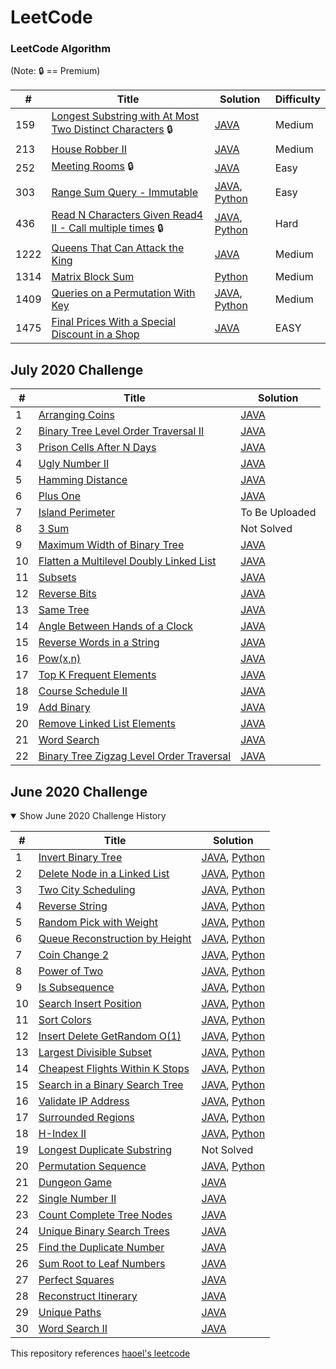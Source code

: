 LeetCode
========

### LeetCode Algorithm

(Note: :lock: == Premium)

| # | Title | Solution | Difficulty |
|---| ----- | -------- | ---------- |
|159|[Longest Substring with At Most Two Distinct Characters](https://leetcode.com/problems/longest-substring-with-at-most-two-distinct-characters/) :lock: | [JAVA](./algorithms/java/159_Longest_Substring_with_At_Most_Two_Distinct_Characters.java) |Medium|
|213|[House Robber II](https://leetcode.com/problems/house-robber-ii/) | [JAVA](./algorithms/java/213_House_Robber_II.java) |Medium|
|252|[Meeting Rooms](https://leetcode.com/problems/meeting-rooms/) :lock: | [JAVA](./algorithms/java/252_Meeting_Rooms.java) |Easy| 
|303|[Range Sum Query - Immutable](https://leetcode.com/problems/range-sum-query-immutable/) | [JAVA](./algorithms/java/303_Range_Sum_Query_Immutable.java), [Python](./algorithms/python/303_Range_Sum_Query_Immutable.py) |Easy|
|436|[Read N Characters Given Read4 II - Call multiple times](https://leetcode.com/explore/interview/card/google/59/array-and-strings/436/) :lock: | [JAVA](./algorithms/java/436_Read_N_Characters_Given_Read4_Call_Multiple_times.java), [Python](./algorithms/python/436_Read_N_Characters_Given_Read4_Call_Multiple_times.py) |Hard|
|1222|[Queens That Can Attack the King](https://leetcode.com/problems/queens-that-can-attack-the-king/) | [JAVA](./algorithms/java/1222_Queens_That_Can_Attack_the_King.java) |Medium|
|1314|[Matrix Block Sum](https://leetcode.com/problems/matrix-block-sum/) | [Python](./algorithms/python/1314_Matrix_Block_Sum.py) |Medium|
|1409|[Queries on a Permutation With Key](https://leetcode.com/problems/queries-on-a-permutation-with-key/) | [JAVA](./algorithms/java/1409_Queries_on_a_Permutation_With_Key.java), [Python](./algorithms/python/1409_Queries_on_a_Permutation_With_Key.py) |Medium|
|1475|[Final Prices With a Special Discount in a Shop](https://leetcode.com/problems/final-prices-with-a-special-discount-in-a-shop/) | [JAVA](./algorithms/java/1475_Final_Prices_With_a_Special_Discount_in_a_Shop.java) |EASY|

## July 2020 Challenge

| # | Title | Solution |
|---| ----- | -------- |
| 1 | [Arranging Coins](https://leetcode.com/explore/challenge/card/july-leetcoding-challenge/544/week-1-july-1st-july-7th/3377/) | [JAVA](./algorithms/java/Jul.2020.challenge/Challenge_Arranging_Coins.java) |
| 2 | [Binary Tree Level Order Traversal II](https://leetcode.com/explore/challenge/card/july-leetcoding-challenge/544/week-1-july-1st-july-7th/3378/) | [JAVA](./algorithms/java/Jul.2020.challenge/Challenge_Binary_Tree_Level_Order_Traversal_II.java) |
| 3 | [Prison Cells After N Days](https://leetcode.com/explore/challenge/card/july-leetcoding-challenge/544/week-1-july-1st-july-7th/3379/) | [JAVA](./algorithms/java/Jul.2020.challenge/Challenge_Prison_Cells_After_N_Days.java) |
| 4 | [Ugly Number II](https://leetcode.com/explore/challenge/card/july-leetcoding-challenge/544/week-1-july-1st-july-7th/3380/) | [JAVA](./algorithms/java/Jul.2020.challenge/Challenge_Ugly_Number_II.java) |
| 5 | [Hamming Distance](https://leetcode.com/explore/challenge/card/july-leetcoding-challenge/544/week-1-july-1st-july-7th/3381/) | [JAVA](./algorithms/java/Jul.2020.challenge/Challenge_Hamming_Distance.java) |
| 6 | [Plus One](https://leetcode.com/explore/challenge/card/july-leetcoding-challenge/544/week-1-july-1st-july-7th/3382/) | [JAVA](./algorithms/java/Jul.2020.challenge/Challenge_Plus_One.java) |
| 7 | [Island Perimeter](https://leetcode.com/explore/challenge/card/july-leetcoding-challenge/544/week-1-july-1st-july-7th/3383/) | To Be Uploaded |
| 8 | [3 Sum](https://leetcode.com/explore/challenge/card/july-leetcoding-challenge/545/week-2-july-8th-july-14th/3384/) | Not Solved |
| 9 | [Maximum Width of Binary Tree](https://leetcode.com/explore/challenge/card/july-leetcoding-challenge/545/week-2-july-8th-july-14th/3385/) | [JAVA](./algorithms/java/Jul.2020.challenge/Challenge_Maximum_Width_of_Binary_Tree.java) |
| 10 | [Flatten a Multilevel Doubly Linked List](https://leetcode.com/explore/challenge/card/july-leetcoding-challenge/545/week-2-july-8th-july-14th/3386/) | [JAVA](./algorithms/java/Jul.2020.challenge/Challenge_Flatten_a_Multilevel_Doubly_Linked_List.java) |
| 11 | [Subsets](https://leetcode.com/explore/challenge/card/july-leetcoding-challenge/545/week-2-july-8th-july-14th/3387/) | [JAVA](./algorithms/java/Jul.2020.challenge/Challenge_Subsets.java) |
| 12 | [Reverse Bits](https://leetcode.com/explore/challenge/card/july-leetcoding-challenge/545/week-2-july-8th-july-14th/3388/) | [JAVA](./algorithms/java/Jul.2020.challenge/Challenge_Reverse_Bits.java) |
| 13 | [Same Tree](https://leetcode.com/explore/challenge/card/july-leetcoding-challenge/545/week-2-july-8th-july-14th/3389/) | [JAVA](./algorithms/java/Jul.2020.challenge/Challenge_Same_Tree.java) |
| 14 | [Angle Between Hands of a Clock](https://leetcode.com/explore/challenge/card/july-leetcoding-challenge/545/week-2-july-8th-july-14th/3390/) | [JAVA](./algorithms/java/Jul.2020.challenge/Challenge_Angle_Between_Hands_of_a_Clock.java) |
| 15 | [Reverse Words in a String](https://leetcode.com/explore/challenge/card/july-leetcoding-challenge/546/week-3-july-15th-july-21st/3391/) | [JAVA](./algorithms/java/Jul.2020.challenge/Challenge_Reverse_Words_in_a_String.java) |
| 16 | [Pow(x,n)](https://leetcode.com/explore/challenge/card/july-leetcoding-challenge/546/week-3-july-15th-july-21st/3392/) | [JAVA](./algorithms/java/Jul.2020.challenge/Challenge_Pow_x_n.java) |
| 17 | [Top K Frequent Elements](https://leetcode.com/explore/challenge/card/july-leetcoding-challenge/546/week-3-july-15th-july-21st/3393/) | [JAVA](./algorithms/java/Jul.2020.challenge/Challenge_Top_K_Frequent_Elements.java) |
| 18 | [Course Schedule II](https://leetcode.com/explore/challenge/card/july-leetcoding-challenge/546/week-3-july-15th-july-21st/3394/) | [JAVA](./algorithms/java/Jul.2020.challenge/Challenge_Course_Schedule_II.java) |
| 19 | [Add Binary](https://leetcode.com/explore/challenge/card/july-leetcoding-challenge/546/week-3-july-15th-july-21st/3395/) | [JAVA](./algorithms/java/Jul.2020.challenge/Challenge_Add_Binary.java) |
| 20 | [Remove Linked List Elements](https://leetcode.com/explore/challenge/card/july-leetcoding-challenge/546/week-3-july-15th-july-21st/3396/) | [JAVA](./algorithms/java/Jul.2020.challenge/Challenge_Remove_Linked_List_Elements.java) |
| 21 | [Word Search](https://leetcode.com/explore/challenge/card/july-leetcoding-challenge/546/week-3-july-15th-july-21st/3397/) | [JAVA](./algorithms/java/Jul.2020.challenge/Challenge_Word_Search.java) |
| 22 | [Binary Tree Zigzag Level Order Traversal](https://leetcode.com/explore/challenge/card/july-leetcoding-challenge/547/week-4-july-22nd-july-28th/3398/) | [JAVA](./algorithms/java/Jul.2020.challenge/Challenge_Binary_Tree_Zigzag_Level_Order_Traversal.java) |

## June 2020 Challenge

<details open>
<summary>Show June 2020 Challenge History</summary>

| # | Title | Solution |
|---| ----- | -------- |
| 1 | [Invert Binary Tree](https://leetcode.com/explore/challenge/card/june-leetcoding-challenge/539/week-1-june-1st-june-7th/3347/) | [JAVA](./algorithms/java/Jun.2020.challenge/Challenge_Invert_Binary_Tree.java), [Python](./algorithms/python/Jun.2020.challenge/Challenge_Invert_Binary_Tree.py) |
| 2 | [Delete Node in a Linked List](https://leetcode.com/explore/challenge/card/june-leetcoding-challenge/539/week-1-june-1st-june-7th/3348/) | [JAVA](./algorithms/java/Jun.2020.challenge/Challenge_Delete_Node_in_a_Linked_List.java), [Python](./algorithms/python/Jun.2020.challenge/Challenge_Delete_Node_in_a_Linked_List.py) |
| 3 | [Two City Scheduling](https://leetcode.com/explore/challenge/card/june-leetcoding-challenge/539/week-1-june-1st-june-7th/3349/) | [JAVA](./algorithms/java/Jun.2020.challenge/Challenge_Two_City_Scheduling.java), [Python](./algorithms/python/Jun.2020.challenge/Challenge_Two_City_Scheduling.py) |
| 4 | [Reverse String](https://leetcode.com/explore/challenge/card/june-leetcoding-challenge/539/week-1-june-1st-june-7th/3350/) | [JAVA](./algorithms/java/Jun.2020.challenge/Challenge_Reverse_String.java), [Python](./algorithms/python/Jun.2020.challenge/Challenge_Reverse_String.py) |
| 5 | [Random Pick with Weight](https://leetcode.com/explore/challenge/card/june-leetcoding-challenge/539/week-1-june-1st-june-7th/3351/) | [JAVA](./algorithms/java/Jun.2020.challenge/Challenge_Random_Pick_with_Weight.java), [Python](./algorithms/python/Jun.2020.challenge/Challenge_Random_Pick_with_Weight.py) |
| 6 | [Queue Reconstruction by Height](https://leetcode.com/explore/challenge/card/june-leetcoding-challenge/539/week-1-june-1st-june-7th/3352/) | [JAVA](./algorithms/java/Jun.2020.challenge/Challenge_Queue_Reconstruction_by_Height.java), [Python](./algorithms/python/Jun.2020.challenge/Challenge_Queue_Reconstruction_by_Height.py) |
| 7 | [Coin Change 2](https://leetcode.com/explore/challenge/card/june-leetcoding-challenge/539/week-1-june-1st-june-7th/3353/) | [JAVA](./algorithms/java/Jun.2020.challenge/Challenge_Coin_Change_2.java), [Python](./algorithms/python/Jun.2020.challenge/Challenge_Coin_Change_2.py) |
| 8 | [Power of Two](https://leetcode.com/explore/challenge/card/june-leetcoding-challenge/540/week-2-june-8th-june-14th/3354/) | [JAVA](./algorithms/java/Jun.2020.challenge/Challenge_Power_of_Two.java), [Python](./algorithms/python/Jun.2020.challenge/Challenge_Power_of_Two.py) |
| 9 | [Is Subsequence](https://leetcode.com/explore/challenge/card/june-leetcoding-challenge/540/week-2-june-8th-june-14th/3355/) | [JAVA](./algorithms/java/Jun.2020.challenge/Challenge_Is_Subsequence.java), [Python](./algorithms/python/Jun.2020.challenge/Challenge_Is_Subsequence.py) |
| 10 | [Search Insert Position](https://leetcode.com/explore/challenge/card/june-leetcoding-challenge/540/week-2-june-8th-june-14th/3356/) | [JAVA](./algorithms/java/Jun.2020.challenge/Challenge_Search_Insert_Position.java), [Python](./algorithms/python/Jun.2020.challenge/Challenge_Search_Insert_Position.py) |
| 11 | [Sort Colors](https://leetcode.com/explore/challenge/card/june-leetcoding-challenge/540/week-2-june-8th-june-14th/3357/) | [JAVA](./algorithms/java/Jun.2020.challenge/Challenge_Sort_Colors.java), [Python](./algorithms/python/Jun.2020.challenge/Challenge_Sort_Colors.py) |
| 12 | [Insert Delete GetRandom O(1)](https://leetcode.com/explore/challenge/card/june-leetcoding-challenge/540/week-2-june-8th-june-14th/3358/) | [JAVA](./algorithms/java/Jun.2020.challenge/Challenge_Insert_Delete_GetRandomO1.java), [Python](./algorithms/python/Jun.2020.challenge/Challenge_Insert_Delete_GetRandomO1.py) |
| 13 | [Largest Divisible Subset](https://leetcode.com/explore/challenge/card/june-leetcoding-challenge/540/week-2-june-8th-june-14th/3359/) | [JAVA](./algorithms/java/Jun.2020.challenge/Challenge_Largest_Divisible_Subset.java), [Python](./algorithms/python/Jun.2020.challenge/Challenge_Largest_Divisible_Subset.py) |
| 14 | [Cheapest Flights Within K Stops](https://leetcode.com/explore/challenge/card/june-leetcoding-challenge/540/week-2-june-8th-june-14th/3360/) | [JAVA](./algorithms/java/Jun.2020.challenge/Challenge_Cheapest_Flights_Within_K_Stops.java), [Python](./algorithms/python/Jun.2020.challenge/Challenge_Cheapest_Flights_Within_K_Stops.py) |
| 15 | [Search in a Binary Search Tree](https://leetcode.com/explore/challenge/card/june-leetcoding-challenge/541/week-3-june-15th-june-21st/3361/) | [JAVA](./algorithms/java/Jun.2020.challenge/Challenge_Search_in_a_Binary_Search_Tree.java), [Python](./algorithms/python/Jun.2020.challenge/Challenge_Search_in_a_Binary_Search_Tree.py) |
| 16 | [Validate IP Address](https://leetcode.com/explore/challenge/card/june-leetcoding-challenge/541/week-3-june-15th-june-21st/3362/) | [JAVA](./algorithms/java/Jun.2020.challenge/Challenge_Validate_IP_Address.java), [Python](./algorithms/python/Jun.2020.challenge/Challenge_Validate_IP_Address.py) |
| 17 | [Surrounded Regions](https://leetcode.com/explore/challenge/card/june-leetcoding-challenge/541/week-3-june-15th-june-21st/3363/) | [JAVA](./algorithms/java/Jun.2020.challenge/Challenge_Surrounded_Regions.java), [Python](./algorithms/python/Jun.2020.challenge/Challenge_Surrounded_Regions.py) |
| 18 | [H-Index II](https://leetcode.com/explore/challenge/card/june-leetcoding-challenge/541/week-3-june-15th-june-21st/3364/) | [JAVA](./algorithms/java/Jun.2020.challenge/Challenge_H_Index2.java), [Python](./algorithms/python/Jun.2020.challenge/Challenge_H_Index2.py) |
| 19 | [Longest Duplicate Substring](https://leetcode.com/explore/challenge/card/june-leetcoding-challenge/541/week-3-june-15th-june-21st/3365/) | Not Solved |
| 20 | [Permutation Sequence](https://leetcode.com/explore/challenge/card/june-leetcoding-challenge/541/week-3-june-15th-june-21st/3366/) | [JAVA](./algorithms/java/Jun.2020.challenge/Challenge_Permutation_Sequence.java), [Python](./algorithms/python/Jun.2020.challenge/Challenge_Permutation_Sequence.py) |
| 21 | [Dungeon Game](https://leetcode.com/explore/challenge/card/june-leetcoding-challenge/541/week-3-june-15th-june-21st/3367/) | [JAVA](./algorithms/java/Jun.2020.challenge/Challenge_Dungeon_Game.java) |
| 22 | [Single Number II](https://leetcode.com/explore/challenge/card/june-leetcoding-challenge/542/week-4-june-22nd-june-28th/3368/) | [JAVA](./algorithms/java/Jun.2020.challenge/Challenge_Single_Number_II.java) |
| 23 | [Count Complete Tree Nodes](https://leetcode.com/explore/challenge/card/june-leetcoding-challenge/542/week-4-june-22nd-june-28th/3369/) | [JAVA](./algorithms/java/Jun.2020.challenge/Challenge_Count_Complete_Tree_Nodes.java) |
| 24 | [Unique Binary Search Trees](https://leetcode.com/explore/challenge/card/june-leetcoding-challenge/542/week-4-june-22nd-june-28th/3370/) | [JAVA](./algorithms/java/Jun.2020.challenge/Challenge_Unique_Binary_Search_Trees.java) |
| 25 | [Find the Duplicate Number](https://leetcode.com/explore/challenge/card/june-leetcoding-challenge/542/week-4-june-22nd-june-28th/3371/) | [JAVA](./algorithms/java/Jun.2020.challenge/Challenge_Find_the_Duplicate_Number.java) |
| 26 | [Sum Root to Leaf Numbers](https://leetcode.com/explore/challenge/card/june-leetcoding-challenge/542/week-4-june-22nd-june-28th/3372/) | [JAVA](./algorithms/java/Jun.2020.challenge/Challenge_Sum_Root_to_Leaf_Numbers.java) |
| 27 | [Perfect Squares](https://leetcode.com/explore/challenge/card/june-leetcoding-challenge/542/week-4-june-22nd-june-28th/3373/) | [JAVA](./algorithms/java/Jun.2020.challenge/Challenge_Perfect_Squares.java) |
| 28 | [Reconstruct Itinerary](https://leetcode.com/explore/challenge/card/june-leetcoding-challenge/542/week-4-june-22nd-june-28th/3374/) | [JAVA](./algorithms/java/Jun.2020.challenge/Challenge_Reconstruct_Itinerary.java) |
| 29 | [Unique Paths](https://leetcode.com/explore/challenge/card/june-leetcoding-challenge/543/week-5-june-29th-june-30th/3375/) | [JAVA](./algorithms/java/Jun.2020.challenge/Challenge_Unique_Paths.java) |
| 30 | [Word Search II](https://leetcode.com/explore/challenge/card/june-leetcoding-challenge/543/week-5-june-29th-june-30th/3376/) | [JAVA](./algorithms/java/Jun.2020.challenge/Challenge_Word_Search_II.java) |

</details>

This repository references [haoel's leetcode](https://github.com/haoel/leetcode)
